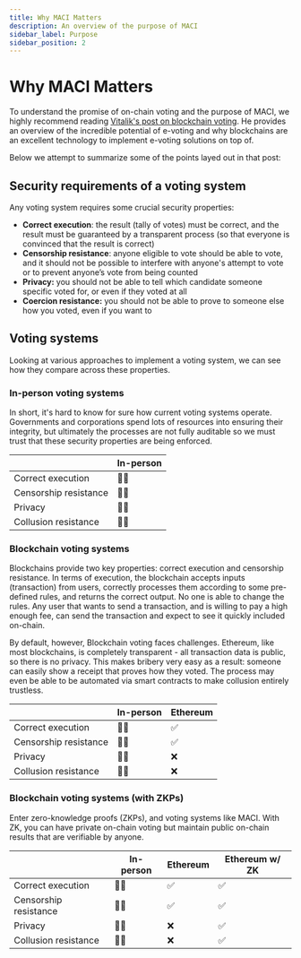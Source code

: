 ```yaml
---
title: Why MACI Matters
description: An overview of the purpose of MACI
sidebar_label: Purpose
sidebar_position: 2
---
```


# Why MACI Matters

To understand the promise of on-chain voting and the purpose of MACI, we highly recommend reading [Vitalik's post on blockchain voting](https://vitalik.eth.limo/general/2021/05/25/voting2.html). He provides an overview of the incredible potential of e-voting and why blockchains are an excellent technology to implement e-voting solutions on top of.

Below we attempt to summarize some of the points layed out in that post:

## Security requirements of a voting system

Any voting system requires some crucial security properties:

- **Correct execution**: the result (tally of votes) must be correct, and the result must be guaranteed by a transparent process (so that everyone is convinced that the result is correct)
- **Censorship resistance**: anyone eligible to vote should be able to vote, and it should not be possible to interfere with anyone's attempt to vote or to prevent anyone’s vote from being counted
- **Privacy:** you should not be able to tell which candidate someone specific voted for, or even if they voted at all
- **Coercion resistance:** you should not be able to prove to someone else how you voted, even if you want to

## Voting systems

Looking at various approaches to implement a voting system, we can see how they compare across these properties.

### In-person voting systems

In short, it's hard to know for sure how current voting systems operate. Governments and corporations spend lots of resources into ensuring their integrity, but ultimately the processes are not fully auditable so we must trust that these security properties are being enforced.

|                       | In-person |
| --------------------- | --------- |
| Correct execution     | 🤷‍♂️        |
| Censorship resistance | 🤷‍♂️        |
| Privacy               | 🤷‍♂️        |
| Collusion resistance  | 🤷‍♂️        |

### Blockchain voting systems

Blockchains provide two key properties: correct execution and censorship resistance. In terms of execution, the blockchain accepts inputs (transaction) from users, correctly processes them according to some pre-defined rules, and returns the correct output. No one is able to change the rules. Any user that wants to send a transaction, and is willing to pay a high enough fee, can send the transaction and expect to see it quickly included on-chain.

By default, however, Blockchain voting faces challenges. Ethereum, like most blockchains, is completely transparent - all transaction data is public, so there is no privacy. This makes bribery very easy as a result: someone can easily show a receipt that proves how they voted. The process may even be able to be automated via smart contracts to make collusion entirely trustless.

|                       | In-person | Ethereum |
| --------------------- | --------- | -------- |
| Correct execution     | 🤷‍♂️        | ✅       |
| Censorship resistance | 🤷‍♂️        | ✅       |
| Privacy               | 🤷‍♂️        | ❌       |
| Collusion resistance  | 🤷‍♂️        | ❌       |

### Blockchain voting systems (with ZKPs)

Enter zero-knowledge proofs (ZKPs), and voting systems like MACI. With ZK, you can have private on-chain voting but maintain public on-chain results that are verifiable by anyone.

|                       | In-person | Ethereum | Ethereum w/ ZK |
| --------------------- | --------- | -------- | -------------- |
| Correct execution     | 🤷‍♂️        | ✅       | ✅             |
| Censorship resistance | 🤷‍♂️        | ✅       | ✅             |
| Privacy               | 🤷‍♂️        | ❌       | ✅             |
| Collusion resistance  | 🤷‍♂️        | ❌       | ✅             |
